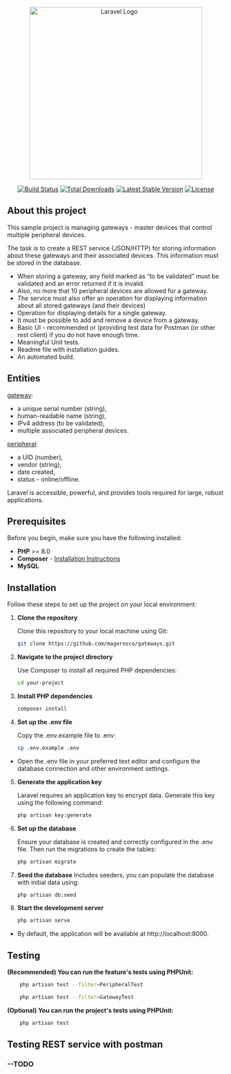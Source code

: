 <p align="center"><a target="_blank"><img src="https://raw.githubusercontent.com/laravel/art/master/logo-lockup/5%20SVG/2%20CMYK/1%20Full%20Color/laravel-logolockup-cmyk-red.svg" width="400" alt="Laravel Logo"></a></p>

<p align="center">
<a href="https://github.com/laravel/framework/actions"><img src="https://github.com/laravel/framework/workflows/tests/badge.svg" alt="Build Status"></a>
<a href="https://packagist.org/packages/laravel/framework"><img src="https://img.shields.io/packagist/dt/laravel/framework" alt="Total Downloads"></a>
<a href="https://packagist.org/packages/laravel/framework"><img src="https://img.shields.io/packagist/v/laravel/framework" alt="Latest Stable Version"></a>
<a href="https://packagist.org/packages/laravel/framework"><img src="https://img.shields.io/packagist/l/laravel/framework" alt="License"></a>
</p>

## About this project

This sample project is managing gateways - master devices that control multiple peripheral devices. 

The task is to create a REST service (JSON/HTTP) for storing information about these gateways and their associated devices. This information must be stored in the database. 

- When storing a gateway, any field marked as “to be validated” must be validated and an error returned if it is invalid.
- Also, no more that 10 peripheral devices are allowed for a gateway.
- The service must also offer an operation for displaying information about all stored gateways (and their devices) 
- Operation for displaying details for a single gateway. 
- It must be possible to add and remove a device from a gateway.
- Basic UI - recommended or (providing test data for Postman (or other rest client) if you do not have enough time.
-  Meaningful Unit tests.
-  Readme file with installation guides.
-  An automated build.

## Entities

[gateway]():

- a unique serial number (string), 
- human-readable name (string),
- IPv4 address (to be validated),
- multiple associated peripheral devices. 

[peripheral]():
- a UID (number),
- vendor (string),
- date created,
- status - online/offline.

Laravel is accessible, powerful, and provides tools required for large, robust applications.

## Prerequisites

Before you begin, make sure you have the following installed:

- **PHP** >= 8.0
- **Composer** - [Installation Instructions](https://getcomposer.org/download/)
- **MySQL** 

## Installation

Follow these steps to set up the project on your local environment:

1. **Clone the repository**

   Clone this repository to your local machine using Git:
   ```bash
   git clone https://github.com/magerosco/gateways.git
2. **Navigate to the project directory**

    Use Composer to install all required PHP dependencies:
    ```bash
    cd your-project
3. **Install PHP dependencies**
    ```bash
    composer install
4. **Set up the .env file**

    Copy the .env.example file to .env:
    ```bash
    cp .env.example .env
 - Open the .env file in your preferred text editor and configure the database connection and other environment settings.
 
 5. **Generate the application key**
 
    Laravel requires an application key to encrypt data. Generate this key using the following command:
    ```bash
    php artisan key:generate
6. **Set up the database**

    Ensure your database is created and correctly configured in the .env file. Then run the migrations to create the tables:
    
    ```bash
    php artisan migrate
7. **Seed the database**
    Includes seeders, you can populate the database with initial data using:
    ```bash
    php artisan db:seed
8. **Start the development server**
    ```bash
    php artisan serve
- By default, the application will be available at http://localhost:8000.

## Testing 

 **(Recommended) You can run the feature's tests using PHPUnit:**

```bash
    php artisan test --filter=PeripheralTest
```

```bash
    php artisan test --filter=GatewayTest
```

 **(Optional) You can run the project's tests using PHPUnit:**

```bash
    php artisan test
```
 
 ## Testing REST service with postman 

### --TODO
